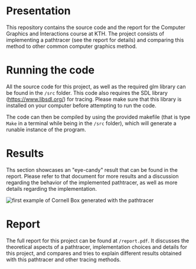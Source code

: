 # Presentation

This repository contains the source code and the report for the Computer Graphics and Interactions course at KTH.
The project consists of implementing a pathtracer (see the report for details) and comparing this method to other common computer graphics method.

# Running the code

All the source code for this project, as well as the required glm library can be found in the `/src` folder. This code also requires the SDL library (https://www.libsdl.org/) for tracing. Please make sure that this library is installed on your computer before attempting to run the code.

The code can then be compiled by using the provided makefile (that is type `Make` in a terminal while being in the `/src` folder), which will generate a runable instance of the program.

# Results

Ths section showcases an "eye-candy" result that can be found in the report. Please refer to that document for more results and a discussion regarding the behavior of the implemented pathtracer, as well as more details regarding the implementation.

![first example of Cornell Box generated with the pathtracer](https://raw.githubusercontent.com/jojo38000/KTH_CGI_Proj/master/report/big_100000.png)


# Report

The full report for this project can be found at `/report.pdf`.
It discusses the theoretical aspects of a pathtracer, implementation choices and details for this project, and compares and tries to explain different results obtained with this pathtracer and other tracing methods.

